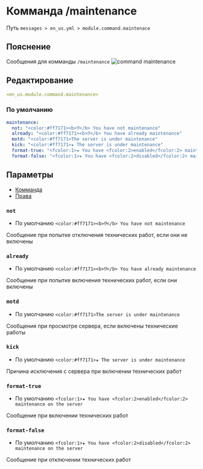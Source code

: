 # Комманда /maintenance
Путь `messages > en_us.yml > module.command.maintenace`

## Пояснение
Сообщения для комманды `/maintenance`
![command maintenance](/commandmaintenance.png)

## Редактирование
```yaml
<en_us.module.command.maintenance>
```

### По умолчанию
```yaml
maintenance:
  not: "<color:#ff7171><b>⁉</b> You have not maintenance"
  already: "<color:#ff7171><b>⁉</b> You have already maintenance"
  motd: "<color:#ff7171>The server is under maintenance"
  kick: "<color:#ff7171>★ The server is under maintenance"
  format-true: "<fcolor:1>★ You have <fcolor:2>enabled</fcolor:2> maintenance on the server"
  format-false: "<fcolor:1>★ You have <fcolor:2>disabled</fcolor:2> maintenance on the server"
```

## Параметры

- [Комманда](/ru/commands/module/command/maintenance/)
- [Права](/ru/permissions/module/command/maintenance/)

### `not`
- По умолчанию `<color:#ff7171><b>⁉</b> You have not maintenance`

Сообщение при попытке отключения технических работ, если они не включены

### `already`
- По умолчанию `<color:#ff7171><b>⁉</b> You have already maintenance`

Сообщение при попытке включения технических работ, если они включены

### `motd`
- По умолчанию `<color:#ff7171>The server is under maintenance`

Сообщения при просмотре сервера, если включены технические работы

### `kick`
- По умолчанию `<color:#ff7171>★ The server is under maintenance`

Причина исключения с сервера при включении технических работ

### `format-true`
- По умолчанию `<fcolor:1>★ You have <fcolor:2>enabled</fcolor:2> maintenance on the server`

Сообщение при включении технических работ

### `format-false`
- По умолчанию `<fcolor:1>★ You have <fcolor:2>disabled</fcolor:2> maintenance on the server`

Сообщение при отключении технических работ